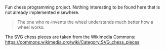 Fun chess programming project. Nothing interesting to be found here that is not already implemented elsewhere.

> The one who re-invents the wheel understands much better how a wheel works.

The SVG chess pieces are taken from the Wikimedia Commons: https://commons.wikimedia.org/wiki/Category:SVG_chess_pieces
